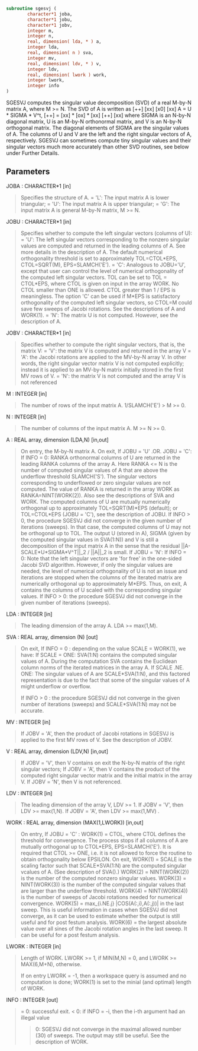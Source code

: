 ```fortran
subroutine sgesvj (
        character*1 joba,
        character*1 jobu,
        character*1 jobv,
        integer m,
        integer n,
        real, dimension( lda, * ) a,
        integer lda,
        real, dimension( n ) sva,
        integer mv,
        real, dimension( ldv, * ) v,
        integer ldv,
        real, dimension( lwork ) work,
        integer lwork,
        integer info
)
```

SGESVJ computes the singular value decomposition (SVD) of a real
M-by-N matrix A, where M >= N. The SVD of A is written as
[++]   [xx]   [x0]   [xx]
A = U \* SIGMA \* V^t,  [++] = [xx] \* [ox] \* [xx]
[++]   [xx]
where SIGMA is an N-by-N diagonal matrix, U is an M-by-N orthonormal
matrix, and V is an N-by-N orthogonal matrix. The diagonal elements
of SIGMA are the singular values of A. The columns of U and V are the
left and the right singular vectors of A, respectively.
SGESVJ can sometimes compute tiny singular values and their singular vectors much
more accurately than other SVD routines, see below under Further Details.

## Parameters
JOBA : CHARACTER\*1 [in]
> Specifies the structure of A.
> = 'L': The input matrix A is lower triangular;
> = 'U': The input matrix A is upper triangular;
> = 'G': The input matrix A is general M-by-N matrix, M >= N.

JOBU : CHARACTER\*1 [in]
> Specifies whether to compute the left singular vectors
> (columns of U):
> = 'U': The left singular vectors corresponding to the nonzero
> singular values are computed and returned in the leading
> columns of A. See more details in the description of A.
> The default numerical orthogonality threshold is set to
> approximately TOL=CTOL\*EPS, CTOL=SQRT(M), EPS=SLAMCH('E').
> = 'C': Analogous to JOBU='U', except that user can control the
> level of numerical orthogonality of the computed left
> singular vectors. TOL can be set to TOL = CTOL\*EPS, where
> CTOL is given on input in the array WORK.
> No CTOL smaller than ONE is allowed. CTOL greater
> than 1 / EPS is meaningless. The option 'C'
> can be used if M\*EPS is satisfactory orthogonality
> of the computed left singular vectors, so CTOL=M could
> save few sweeps of Jacobi rotations.
> See the descriptions of A and WORK(1).
> = 'N': The matrix U is not computed. However, see the
> description of A.

JOBV : CHARACTER\*1 [in]
> Specifies whether to compute the right singular vectors, that
> is, the matrix V:
> = 'V':  the matrix V is computed and returned in the array V
> = 'A':  the Jacobi rotations are applied to the MV-by-N
> array V. In other words, the right singular vector
> matrix V is not computed explicitly; instead it is
> applied to an MV-by-N matrix initially stored in the
> first MV rows of V.
> = 'N':  the matrix V is not computed and the array V is not
> referenced

M : INTEGER [in]
> The number of rows of the input matrix A. 1/SLAMCH('E') > M >= 0.

N : INTEGER [in]
> The number of columns of the input matrix A.
> M >= N >= 0.

A : REAL array, dimension (LDA,N) [in,out]
> On entry, the M-by-N matrix A.
> On exit,
> If JOBU = 'U' .OR. JOBU = 'C':
> If INFO = 0:
> RANKA orthonormal columns of U are returned in the
> leading RANKA columns of the array A. Here RANKA <= N
> is the number of computed singular values of A that are
> above the underflow threshold SLAMCH('S'). The singular
> vectors corresponding to underflowed or zero singular
> values are not computed. The value of RANKA is returned
> in the array WORK as RANKA=NINT(WORK(2)). Also see the
> descriptions of SVA and WORK. The computed columns of U
> are mutually numerically orthogonal up to approximately
> TOL=SQRT(M)\*EPS (default); or TOL=CTOL\*EPS (JOBU = 'C'),
> see the description of JOBU.
> If INFO > 0,
> the procedure SGESVJ did not converge in the given number
> of iterations (sweeps). In that case, the computed
> columns of U may not be orthogonal up to TOL. The output
> U (stored in A), SIGMA (given by the computed singular
> values in SVA(1:N)) and V is still a decomposition of the
> input matrix A in the sense that the residual
> ||A-SCALE\*U\*SIGMA\*V^T||_2 / ||A||_2 is small.
> If JOBU = 'N':
> If INFO = 0:
> Note that the left singular vectors are 'for free' in the
> one-sided Jacobi SVD algorithm. However, if only the
> singular values are needed, the level of numerical
> orthogonality of U is not an issue and iterations are
> stopped when the columns of the iterated matrix are
> numerically orthogonal up to approximately M\*EPS. Thus,
> on exit, A contains the columns of U scaled with the
> corresponding singular values.
> If INFO > 0:
> the procedure SGESVJ did not converge in the given number
> of iterations (sweeps).

LDA : INTEGER [in]
> The leading dimension of the array A.  LDA >= max(1,M).

SVA : REAL array, dimension (N) [out]
> On exit,
> If INFO = 0 :
> depending on the value SCALE = WORK(1), we have:
> If SCALE = ONE:
> SVA(1:N) contains the computed singular values of A.
> During the computation SVA contains the Euclidean column
> norms of the iterated matrices in the array A.
> If SCALE .NE. ONE:
> The singular values of A are SCALE\*SVA(1:N), and this
> factored representation is due to the fact that some of the
> singular values of A might underflow or overflow.
> 
> If INFO > 0 :
> the procedure SGESVJ did not converge in the given number of
> iterations (sweeps) and SCALE\*SVA(1:N) may not be accurate.

MV : INTEGER [in]
> If JOBV = 'A', then the product of Jacobi rotations in SGESVJ
> is applied to the first MV rows of V. See the description of JOBV.

V : REAL array, dimension (LDV,N) [in,out]
> If JOBV = 'V', then V contains on exit the N-by-N matrix of
> the right singular vectors;
> If JOBV = 'A', then V contains the product of the computed right
> singular vector matrix and the initial matrix in
> the array V.
> If JOBV = 'N', then V is not referenced.

LDV : INTEGER [in]
> The leading dimension of the array V, LDV >= 1.
> If JOBV = 'V', then LDV >= max(1,N).
> If JOBV = 'A', then LDV >= max(1,MV) .

WORK : REAL array, dimension (MAX(1,LWORK)) [in,out]
> On entry,
> If JOBU = 'C' :
> WORK(1) = CTOL, where CTOL defines the threshold for convergence.
> The process stops if all columns of A are mutually
> orthogonal up to CTOL\*EPS, EPS=SLAMCH('E').
> It is required that CTOL >= ONE, i.e. it is not
> allowed to force the routine to obtain orthogonality
> below EPSILON.
> On exit,
> WORK(1) = SCALE is the scaling factor such that SCALE\*SVA(1:N)
> are the computed singular vcalues of A.
> (See description of SVA().)
> WORK(2) = NINT(WORK(2)) is the number of the computed nonzero
> singular values.
> WORK(3) = NINT(WORK(3)) is the number of the computed singular
> values that are larger than the underflow threshold.
> WORK(4) = NINT(WORK(4)) is the number of sweeps of Jacobi
> rotations needed for numerical convergence.
> WORK(5) = max_{i.NE.j} |COS(A(:,i),A(:,j))| in the last sweep.
> This is useful information in cases when SGESVJ did
> not converge, as it can be used to estimate whether
> the output is still useful and for post festum analysis.
> WORK(6) = the largest absolute value over all sines of the
> Jacobi rotation angles in the last sweep. It can be
> useful for a post festum analysis.

LWORK : INTEGER [in]
> Length of WORK.
> LWORK >= 1, if MIN(M,N) = 0, and LWORK >= MAX(6,M+N), otherwise.
> 
> If on entry LWORK = -1, then a workspace query is assumed and
> no computation is done; WORK(1) is set to the minial (and optimal)
> length of WORK.

INFO : INTEGER [out]
> = 0:  successful exit.
> < 0:  if INFO = -i, then the i-th argument had an illegal value
> > 0:  SGESVJ did not converge in the maximal allowed number (30)
> of sweeps. The output may still be useful. See the
> description of WORK.
